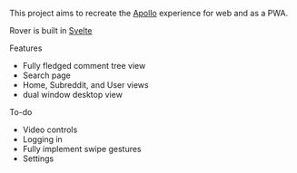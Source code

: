 This project aims to recreate the [Apollo](https://apolloapp.io/) experience for web and as a PWA.

Rover is built in [Svelte](https://svelte.dev/)

Features

- Fully fledged comment tree view
- Search page
- Home, Subreddit, and User views
- dual window desktop view


To-do

- Video controls
- Logging in
- Fully implement swipe gestures
- Settings
